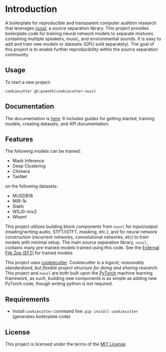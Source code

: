 Introduction
====================

A boilerplate for reproducible and transparent computer audition research that leverages
[nussl](https://interactiveaudiolab.github.io/nussl/), a source separation library. This 
project provides boilerplate code for training neural network models to separate mixtures
containing multiple speakers, music, and environmental sounds. It is easy to add and
train new models or datasets (GPU sold separately). The goal of this project is to enable
further reproducibility within the source separation community.

Usage
-----
To start a new project:

`cookiecutter gh:pseeth/cookiecutter-nussl` 

Documentation
-------------

The documentation is [here](https://pseeth.github.io/cookiecutter-nussl/). It includes
guides for getting started, training models, creating datasets, and API documentation.

Features
------------

The following models can be trained:

- Mask Inference
- Deep Clustering
- Chimera
- TasNet

on the following datasets:

- MUSDB18
- MIR-1k
- Slakh
- WSJ0-mix2
- Wham!

This project utilizes building block components from `nussl` for input/output 
(reading/writing audio, STFT/iSTFT, masking, etc.), and for neural network construction
(recurrent networks, convolutional networks, etc) to train models with minimal setup.
The main source separation library, `nussl`, contains many pre-trained models trained
using this code. See the [External File Zoo (EFZ)](http://nussl.ci.northwestern.edu/)
for trained models.

This project uses
[cookiecutter](https://cookiecutter.readthedocs.io/en/latest/readme.html).
Cookiecutter is a *logical, reasonably standardized, but flexible project structure
for doing and sharing research.* This project and `nussl` are both built upon
the [PyTorch](https://pytorch.org/) machine learning framework, as such, building new
components is as simple as adding new PyTorch code, though writing python is not required.

Requirements
------------
- Install `cookiecutter` command line: `pip install cookiecutter` (generates boilerplate 
code)

License
-------
This project is licensed under the terms of the [MIT License](/LICENSE)